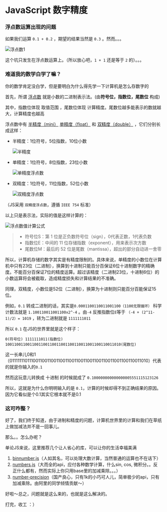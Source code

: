 # JavaScript 数字精度

### 浮点数运算出现的问题

如果我们运算 `0.1 + 0.2` ，期望的结果当然是 `0.3` 。然而。。。

![浮点数1](/Users/yuartian/YuArtian/blog/img/浮点数1.png)

这个坑只发生在浮点数运算上。（所以放心吧，`1 + 1` 还是等于 `2` 的）。。。

### 难道我的数学白学了嘛？

你的数学肯定没白学，但是要明白为什么得先学一下计算机是怎么存数字的

首先，所谓 <a href="[https://zh.wikipedia.org/wiki/%E6%B5%AE%E7%82%B9%E6%95%B0](https://zh.wikipedia.org/wiki/浮点数)">浮点数</a> 就是小数的二进制表示法。(由**符号位，指数位，尾数位** 构成)

其中，指数位体现 取值范围 ，尾数位体现 计算精度。尾数位越多能表示的数就越大，计算精度也越高

浮点数中有 <a href="[https://zh.wikipedia.org/wiki/%E5%8D%8A%E7%B2%BE%E5%BA%A6%E6%B5%AE%E7%82%B9%E6%95%B0](https://zh.wikipedia.org/wiki/半精度浮点数)">半精度（mini）</a>  <a href="[https://zh.wikipedia.org/wiki/%E5%96%AE%E7%B2%BE%E5%BA%A6%E6%B5%AE%E9%BB%9E%E6%95%B8](https://zh.wikipedia.org/wiki/單精度浮點數)">单精度（float）</a> 和 <a href="[https://zh.wikipedia.org/wiki/%E9%9B%99%E7%B2%BE%E5%BA%A6%E6%B5%AE%E9%BB%9E%E6%95%B8](https://zh.wikipedia.org/wiki/雙精度浮點數)">双精度（double）</a> ，它们分别长成这样：

 - 半精度：1位符号，5位指数，10位小数

   ![半精度](/Users/yuartian/YuArtian/blog/img/半精度.png)

 - 单精度：1位符号，8位指数，23位小数

   ![单精度浮点数](/Users/yuartian/YuArtian/blog/img/单精度浮点数.jpg)

- 双精度：1位符号，11位指数，52位小数

  ![双精度浮点数](/Users/yuartian/YuArtian/blog/img/双精度浮点数.jpg)

（JS采用 `双精度浮点数`，遵循 `IEEE 754` 标准）

以上只是表示法，实际的值是这样计算的：

![浮点数值计算公式](/Users/yuartian/YuArtian/blog/img/浮点数值计算公式.png)

> - 符号位S：第 1 位是正负数符号位（sign），0代表正数，1代表负数
> - 指数位E：中间的 11 位存储指数（exponent），用来表示次方数
> - 尾数位M：最后的 52 位是尾数（mantissa），超出的部分自动进一舍零

所以，计算机存储的数字其实是有精度限制的。具体来说，单精度的小数位在计算机中只有23位（二进制），换算到十进制只能百分百保证6位十进制数字的精确度。不能百分百保证7位的精度运算。超过该精度（二进制23位，十进制6位）的小数运算将会被截取，造成精度损失和计算结果的不准确。

同理，双精度，小数位是52位（二进制），换算为十进制则只能百分百能保证15位。

例如，`0.1` 转成二进制的话，其实是`0.0001100110011001100（1100无限循环）` 科学计数法就是 `1.100110011001100x2^-4` 。由`-4` 反推指数位`E`等于 `（-4 + (2^11-1)/2）= 1019` ，转为二进制就是 `1111111011`

所以 `0.1` 在JS的世界里就是这个样子：

`0(符号位) 1111111011(指数位) 1001100110011001100110011001100110011001100110011010(尾数位)`

这一长串儿0和1（011111110111001100110011001100110011001100110011001100110011010）代表的就是你输入的`0.1`

然而这玩意儿转换成 十进制 的时候就成了 `0.100000000000000005551115123126` 

所以，这就是为什么你明明输入的是 `0.1`，计算的时候却得不到正确结果的原因。因为它看似是个0.1其实它根本就不是0.1

### 这可咋整？

好了，我们终于知道，由于进制和精度的问题，计算机世界里的计算和我们在草纸上做加减法并不是一回事儿。

那么。。怎么办呢？

单论JS来说，这里推荐几个让人省心的库，可以让你的生活幸福美满

1. <a href="https://github.com/MikeMcl/bignumber.js/">binnumber.js</a>（人如其名，可以处理大数计算，当然普通的运算也不在话下）
2. <a href="https://github.com/numbers/numbers.js">numbers.js</a>（大而全的api，应付各种数学计算，什么sin,  cos, 微积分。。反正什么都有，然而实际上你只用base里的加减乘除。。。）
3. <a href="https://github.com/nefe/number-precision">number-precision</a>（国产良心，只有1k的小巧可人儿，简单极少的api，只有加减乘除。由阿里的同学倾情贡献～）

好啦～总之，问题就是这么来的，也就是这么解决的。

打完，收工 ：）

